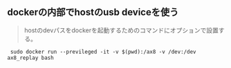 ## dockerの内部でhostのusb deviceを使う

>hostのdevパスをdockerを起動するためのコマンドにオプションで設置する。
>

```
 sudo docker run --previleged -it -v $(pwd):/ax8 -v /dev:/dev ax8_replay bash
```

